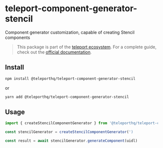 # teleport-component-generator-stencil

Component generator customization, capable of creating Stencil components

> This package is part of the [teleport ecosystem](https://github.com/teleporthq/teleport-code-generators). For a complete guide, check out the [official documentation](https://docs.teleporthq.io/).

## Install
```bash
npm install @teleporthq/teleport-component-generator-stencil
```
or
```bash
yarn add @teleporthq/teleport-component-generator-stencil
```

## Usage
```javascript
import { createStencilComponentGenerator } from '@teleporthq/teleport-component-generator-stencil'

const stencilGenerator = createStencilComponentGenerator(')

const result = await stencilGenerator.generateComponent(uidl)
```

